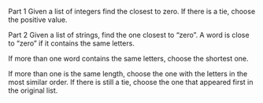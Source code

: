 Part 1
Given a list of integers find the closest to zero. If there is a tie, choose the positive value.

Part 2
Given a list of strings, find the one closest to “zero”. A word is close to “zero” if it contains the same letters.

If more than one word contains the same letters, choose the shortest one.

If more than one is the same length, choose the one with the letters in the most similar order. If there is still a tie,
choose the one that appeared first in the original list.